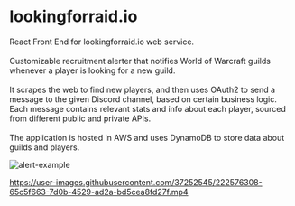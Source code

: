 # lookingforraid.io

React Front End for lookingforraid.io web service.
<br />
<br />
Customizable recruitment alerter that notifies World of Warcraft guilds whenever a player is looking for a new guild.
<br />
<br />
It scrapes the web to find new players, and then uses OAuth2 to send a message to the given Discord channel, based on certain business logic. Each message contains relevant stats and info about each player, sourced from different public and private APIs.
<br />
<br />
The application is hosted in AWS and uses DynamoDB to store data about guilds and players.

![alert-example](https://user-images.githubusercontent.com/37252545/222576292-f165c321-20ef-49c1-a7b8-72169e1ea42d.png)

https://user-images.githubusercontent.com/37252545/222576308-65c5f663-7d0b-4529-ad2a-bd5cea8fd27f.mp4
